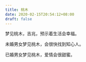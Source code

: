 ```yaml
---
title: 桃木
date: 2020-02-15T20:54:12+08:00
draft: false
---
```


梦见桃木，吉兆，预示着生活会幸福。

未婚男女梦见桃木，会很快找到知心人。

已婚男女梦见桃木，爱情会很甜蜜。

